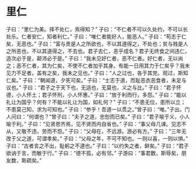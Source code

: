 # 里仁
子曰：“里仁为美。择不处仁，焉得知？”
子曰：“不仁者不可以久处约，不可以长处乐。仁者安仁，知者利仁。”
子曰：“唯仁者能好人，能恶人。”
子曰：“苟志于仁矣，无恶也。”
子曰：“富与贵是人之所欲也，不以其道得之，不处也；贫与贱是人之所恶也，不以其道得之，不去也。君子去仁，恶乎成名？君子无终食之间违仁，造次必于是，颠沛必于是。”
子曰：“我未见好仁者，恶不仁者。好仁者，无以尚之；恶不仁者，其为仁矣，不使不仁者加乎其身。有能一日用其力于仁矣乎？我未见力不足者。盖有之矣，我未之见也。”
子曰：“人之过也，各于其党。观过，斯知仁矣。”
子曰：“朝闻道，夕死可矣。”
子曰：“士志于道，而耻恶衣恶食者，未足与议也。”
子曰：“君子之于天下也，无适也，无莫也，义之与比。”
子曰：“君子怀德，小人怀土；君子怀刑，小人怀惠。”
子曰：“放于利而行，多怨。”
子曰：“能以礼让为国乎？何有？不能以礼让为国，如礼何？”
子曰：“不患无位，患所以立；不患莫己知，求为可知也。”
子曰：“参乎！吾道一以贯之。”曾子曰：“唯。”子出。门人问曰：“何谓也？”曾子曰：“夫子之道，忠恕而已矣。”
子曰：“君子喻于义，小人喻于利。”
子曰：“见贤思齐焉，见不贤而内自省也。”
子曰：“事父母几谏。见志不从，又敬不违，劳而不怨。”
子曰：“父母在，不远游。游必有方。”
子曰：“三年无改于父之道，可谓孝矣。”
子曰：“父母之年，不可不知也。一则以喜，一则以惧。”
子曰：“古者言之不出，耻躬之不逮也。”
子曰：“以约失之者，鲜矣。”
子曰：“君子欲讷于言，而敏于行。”
子曰：“德不孤，必有邻。”
子游曰：“事君数，斯辱矣，朋友数，斯疏矣。”
